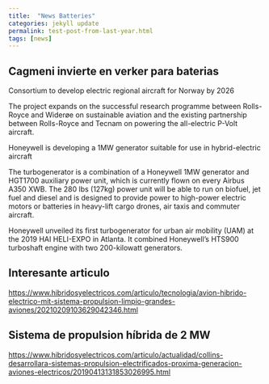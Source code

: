```yaml
---
title:  "News Batteries"
categories: jekyll update
permalink: test-post-from-last-year.html
tags: [news]
---
```


## Cagmeni invierte en verker para baterias


Consortium to develop electric regional aircraft for Norway by 2026

The project expands on the successful research programme between Rolls-Royce and Widerøe on sustainable aviation and the existing partnership between Rolls-Royce and Tecnam on powering the all-electric P-Volt aircraft.


Honeywell is developing a 1MW generator suitable for use in hybrid-electric aircraft 

The turbogenerator is a combination of a  Honeywell 1MW generator and HGT1700 auxiliary power unit, which is currently flown on every Airbus A350 XWB. The 280 lbs (127kg) power unit will be able to run on biofuel, jet fuel and diesel and is designed to provide power to high-power electric motors or batteries in heavy-lift cargo drones, air taxis and commuter aircraft.

Honeywell unveiled its first turbogenerator for urban air mobility (UAM) at the 2019 HAI HELI-EXPO in Atlanta. It combined Honeywell’s HTS900 turboshaft engine with two 200-kilowatt generators.


## Interesante articulo 

https://www.hibridosyelectricos.com/articulo/tecnologia/avion-hibrido-electrico-mit-sistema-propulsion-limpio-grandes-aviones/20210209103629042346.html


## Sistema de propulsion híbrida de 2 MW

https://www.hibridosyelectricos.com/articulo/actualidad/collins-desarrollara-sistemas-propulsion-electrificados-proxima-generacion-aviones-electricos/20190413131853026995.html



